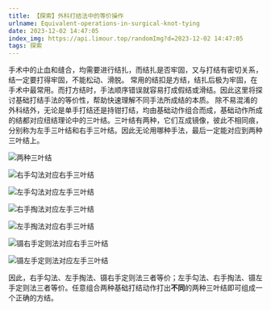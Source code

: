 ```yaml
---
title: 【探索】外科打结法中的等价操作
urlname: Equivalent-operations-in-surgical-knot-tying
date: 2023-12-02 14:47:05
index_img: https://api.limour.top/randomImg?d=2023-12-02 14:47:05
tags: 探索
---
```

手术中的止血和缝合，均需要进行结扎，而结扎是否牢固，又与打结有密切关系，结一定要打得牢固，不能松动、滑脱。
常用的结扣是方结，结扎后极为牢固，在手术中最常用。而打方结时，手法顺序错误就容易打成假结或滑结。因此这里将探讨基础打结手法的等价性，帮助快速理解不同手法所成结的本质。
除不易混淆的外科结外，无论是单手打结还是持钳打结，均由基础动作组合而成，基础动作所成的结都对应纽结理论中的三叶结。三叶结有两种，它们互成镜像，彼此不相同痕，分别称为左手三叶结和右手三叶结。因此无论用哪种手法，最后一定能对应到两种三叶结上。

![两种三叶结](https://img.limour.top/2023/12/02/656ad3ee2a544.webp)

![右手勾法对应右手三叶结](https://img.limour.top/2023/12/02/656ad41001b48.webp)

![左手勾法对应左手三叶结](https://img.limour.top/2023/12/02/656ad4260ec27.webp)

![右手掏法对应左手三叶结](https://img.limour.top/2023/12/02/656ad43dec1e3.webp)

![左手掏法对应右手三叶结](https://img.limour.top/2023/12/02/656ad43fd2842.webp)

![镊右手定则法对应右手三叶结](https://img.limour.top/2023/12/02/656ad44069922.webp)

![镊左手定则法对应左手三叶结](https://img.limour.top/2023/12/02/656ad43e8f792.webp)

因此，右手勾法、左手掏法、镊右手定则法三者等价；左手勾法、右手掏法、镊左手定则法三者等价。任意组合两种基础打结动作打出**不同**的两种三叶结即可组成一个正确的方结。